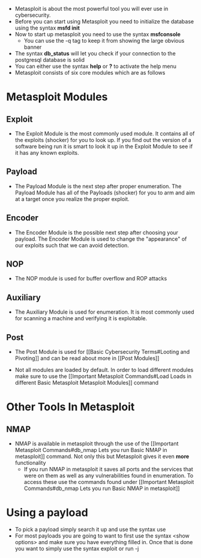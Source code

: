 - Metasploit is about the most powerful tool you will ever use in cybersecurity. 
- Before you can start using Metasploit you need to initialize the database using the syntax **msfd init**
- Now to start up metasploit you need to use the syntax **msfconsole**
	- You can use the -q tag to keep it from showing the large obvious banner
- The syntax **db_status** will let you check if your connection to the postgresql database is solid
- You can either use the syntax **help** or **?** to activate the help menu
- Metasploit consists of six core modules which are as follows
# Metasploit Modules
## Exploit
- The Exploit Module is the most commonly used module. It contains all of the exploits (shocker) for you to look up. If you find out the version of a software being run it is smart to look it up in the Exploit Module to see if it has any known exploits.
## Payload
- The Payload Module is the next step after proper enumeration. The Payload Module has all of the Payloads (shocker) for you to arm and aim at a target once you realize the proper exploit. 
## Encoder
- The Encoder Module is the possible next step after choosing your payload. The Encoder Module is used to change the "appearance" of our exploits such that we can avoid detection.
## NOP
- The NOP module is used for buffer overflow and ROP attacks
## Auxiliary
- The Auxiliary Module is used for enumeration. It is most commonly used for scanning a machine and verifying it is exploitable.
## Post
- The Post Module is used for [[Basic Cybersecurity Terms#Looting and Pivoting]] and can be read about more in [[Post Modules]]

- Not all modules are loaded by default. In order to load different modules make sure to use the [[Important Metasploit Commands#Load Loads in different Basic Metasploit Metasploit Modules]] command

# Other Tools In Metasploit
## NMAP
- NMAP is available in metasploit through the use of the [[Important Metasploit Commands#db_nmap Lets you run Basic NMAP in metasploit]] command. Not only this but Metasploit gives it even **more** functionality
	- If you run NMAP in metasploit it saves all ports and the services that were on them as well as any vulnerabilities found in enumeration. To access these use the commands found under [[Important Metasploit Commands#db_nmap Lets you run Basic NMAP in metasploit]]
# Using a payload
- To pick a payload simply search it up and use the syntax use
- For most payloads you are going to want to first use the syntax \<show options\> and make sure you have everything filled in. Once that is done you want to simply use the syntax exploit or run -j